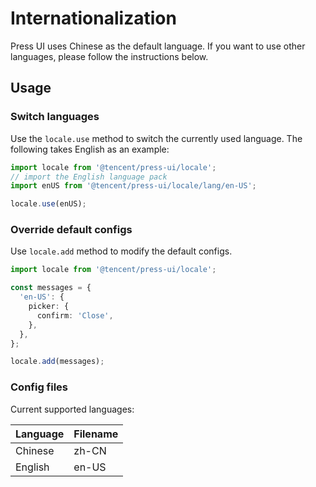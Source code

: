 # Internationalization


Press UI uses Chinese as the default language. If you want to use other languages, please follow the instructions below.

## Usage

### Switch languages

Use the `locale.use` method to switch the currently used language. The following takes English as an example:


```ts
import locale from '@tencent/press-ui/locale';
// import the English language pack
import enUS from '@tencent/press-ui/locale/lang/en-US';

locale.use(enUS);
```


### Override default configs


Use `locale.add` method to modify the default configs.

```ts
import locale from '@tencent/press-ui/locale';

const messages = {
  'en-US': {
    picker: {
      confirm: 'Close',
    },
  },
};

locale.add(messages);
```

### Config files

Current supported languages:

| Language | Filename |
| -------- | -------- |
| Chinese  | zh-CN    |
| English  | en-US    |